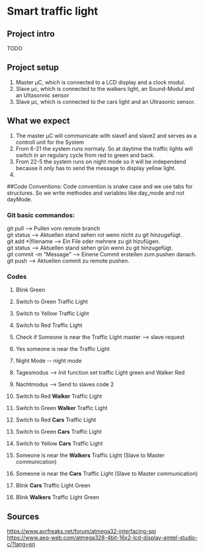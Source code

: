 <h1> Smart traffic light</h1>
<h2>Project intro</h2>
    <p> TODO</p>
<h2>Project setup</h2>
    <ol>
        <li>Master µC, which is connected to a LCD display and a clock modul.</li>
        <li>Slave µc, which is connected to the walkers light, an Sound-Modul and an Ultasonnic sensor</li>
        <li>Slave µc, which is connected to the cars light and an Ultrasonic sensor.</li>
    </ol>
<h2>What we expect</h3>
    <ol>
    <li>The master µC will communicate with slave1 and slave2 and serves as a controll unit for the System</li>
    <li>From 6-21 the system runs normaly. So at daytime the traffic lights will switch in an regulary cycle from red to green and back.</li>
    <li>From 22-5 the system runs on night mode so it will be independend because it only has to send the message to display yellow light. </li>
    <li></li>
    </ol>

    
##Code Conventions:
Code convention is snake case and we use tabs for structures.
So we write methodes and variables like day_mode and not dayMode.


### Git basic commandos:
git pull  --> Pullen vom remote branch <br />
git status --> Aktuellen stand sehen rot wenn nicht zu git hinzugefügt. <br />
git add *|filename --> Ein File oder mehrere zu git hizufügen. <br />
git status --> Aktuellen stand sehen grün wenn zu git hinzugefügt. <br />
git commit -m "Message" --> Einene Commit erstellen zum pushen danach. <br />
git push --> Aktuellen commit zu remote pushen. <br />

### Codes 
1) Blink Green
2) Switch to Green Traffic Light
3) Switch to Yellow Traffic Light
4) Switch to Red Traffic Light
5) Check if Someone is near the Traffic Light master --> slave request 
6) Yes someone is near the Traffic Light
7) Night Mode -- night mode


1) Tagesmodus -->  Init function set traffic Light green and Walker Red
2) Nachtmodus --> Send to slaves code 2
3) Switch to Red <b>Walker</b> Traffic Light
4) Switch to Green <b>Walker</b> Traffic Light
5) Switch to Red <b>Cars</b> Traffic Light
6) Switch to Green <b>Cars</b> Traffic Light
7) Switch to Yellow <b>Cars</b> Traffic Light
8) Someone is near the <b>Walkers</b> Traffic Light (Slave to Master communication)
9) Someone is near the <b>Cars</b> Traffic Light (Slave to Master communication)
10) Blink <b>Cars</b> Traffic Light Green
11) Blink <b>Walkers</b> Traffic Light Green

## Sources 
https://www.avrfreaks.net/forum/atmega32-interfacing-spi
https://www.aeq-web.com/atmega328-4bit-16x2-lcd-display-amtel-studio-c/?lang=en


